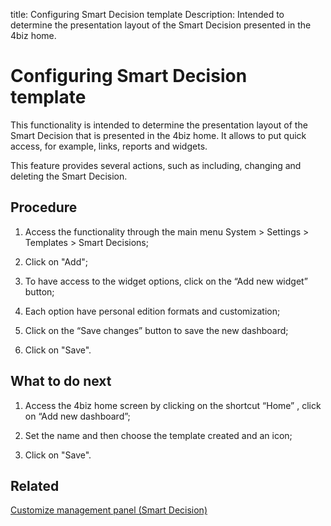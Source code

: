 title: Configuring Smart Decision template
Description: Intended to determine the presentation layout of the Smart Decision presented in the 4biz home.
# Configuring Smart Decision template

This functionality is intended to determine the presentation layout of the Smart
Decision that is presented in the 4biz home. It allows to put quick access,
for example, links, reports and widgets.

This feature provides several actions, such as including, changing and deleting
the Smart Decision.

Procedure
-------------

1.  Access the functionality through the main menu System \> Settings \> Templates \> Smart
    Decisions;

2.  Click on "Add";

3.  To have access to the widget options, click on the “Add new widget” button;

4.  Each option have personal edition formats and customization;

5.  Click on the “Save changes” button to save the new dashboard;

6.  Click on "Save".

What to do next
---------------

1.  Access the 4biz home screen by clicking on the shortcut “Home” , click
    on “Add new dashboard”;

2.  Set the name and then choose the template created and an icon;

3.  Click on "Save".

Related
-------

[Customize management panel (Smart Decision)](/en-us/4biz-helium/additional-features/reports/create/dashboard-customize-management-panel-smart-decision.html)
